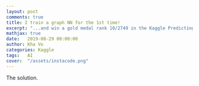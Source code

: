 ```yaml
---
layout: post
comments: true
title: I train a graph NN for the 1st time!
excerpt: "...and win a gold medal rank 10/2749 in the Kaggle Predicting Molecular Properties challenge!"
mathjax: true
date:   2019-08-29 00:00:00
author: Kha Vo
categories: Kaggle
tags:	AI
cover:  "/assets/instacode.png"
---
```


The solution.
